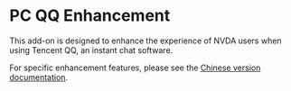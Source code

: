 # PC QQ Enhancement

This add-on is designed to enhance the experience of NVDA users when using Tencent QQ, an instant chat software.

For specific enhancement features, please see the [Chinese version documentation](../zh_CN/readme.html).
